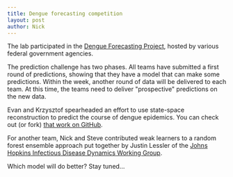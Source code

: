 ```yaml
---
title: Dengue forecasting competition
layout: post
author: Nick
---
```


The lab participated in the [Dengue Forecasting Project](http://predict.phiresearchlab.org/dengue/index.html), hosted by various federal government agencies. 
<!--more-->

The prediction challenge has two phases. All teams have submitted a first round of predictions, showing that they have a model that can make some predictions. Within the week, another round of data will be delivered to each team. At this time, the teams need to deliver "prospective" predictions on the new data.  

Evan and Krzysztof spearheaded an effort to use state-space reconstruction to predict the course of dengue epidemics. You can check out (or fork) [that work on GitHub](https://github.com/reichlab/dengue-ssr-prediction).

For another team, Nick and Steve contributed weak learners to a random forest ensemble approach put together by Justin Lessler of the [Johns Hopkins Infectious Disease Dynamics Working Group](http://www.iddynamics.jhsph.edu/). 

Which model will do better? Stay tuned...


